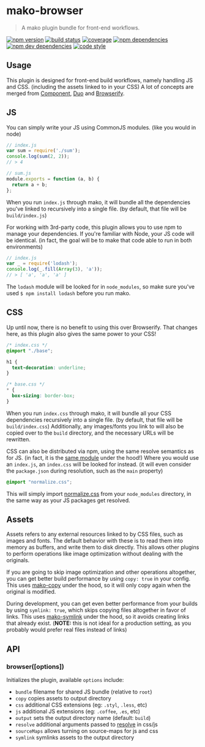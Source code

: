 # mako-browser

> A mako plugin bundle for front-end workflows.

[![npm version](https://img.shields.io/npm/v/mako-browser.svg)](https://www.npmjs.com/package/mako-browser)
[![build status](https://img.shields.io/travis/makojs/browser.svg)](https://travis-ci.org/makojs/browser)
[![coverage](https://img.shields.io/coveralls/makojs/browser.svg)](https://coveralls.io/github/makojs/browser)
[![npm dependencies](https://img.shields.io/david/makojs/browser.svg)](https://david-dm.org/makojs/browser)
[![npm dev dependencies](https://img.shields.io/david/dev/makojs/browser.svg)](https://david-dm.org/makojs/browser#info=devDependencies)
[![code style](https://img.shields.io/badge/code%20style-standard-brightgreen.svg)](http://standardjs.com/)

## Usage

This plugin is designed for front-end build workflows, namely handling JS and
CSS. (including the assets linked to in your CSS) A lot of concepts are merged
from [Component](https://github.com/componentjs/component),
[Duo](https://github.com/duojs/duo) and
[Browserify](https://github.com/substack/browserify).

## JS

You can simply write your JS using CommonJS modules. (like you would in node)

```js
// index.js
var sum = require('./sum');
console.log(sum(2, 2));
// > 4

// sum.js
module.exports = function (a, b) {
  return a + b;
};
```

When you run `index.js` through mako, it will bundle all the dependencies you've
linked to recursively into a single file. (by default, that file will be
`build/index.js`)

For working with 3rd-party code, this plugin allows you to use npm to manage
your dependencies. If you're familiar with Node, your JS code will be identical.
(in fact, the goal will be to make that code able to run in both environments)

```js
// index.js
var _ = require('lodash');
console.log(_.fill(Array(3), 'a'));
// > [ 'a', 'a', 'a' ]
```

The `lodash` module will be looked for in `node_modules`, so make sure you've
used `$ npm install lodash` before you run mako.

## CSS

Up until now, there is no benefit to using this over Browserify. That changes
here, as this plugin also gives the same power to your CSS!

```css
/* index.css */
@import "./base";

h1 {
  text-decoration: underline;
}

/* base.css */
* {
  box-sizing: border-box;
}
```

When you run `index.css` through mako, it will bundle all your CSS dependencies
recursively into a single file. (by default, that file will be
`build/index.css`) Additionally, any images/fonts you link to will also be
copied over to the `build` directory, and the necessary URLs will be rewritten.

CSS can also be distributed via npm, using the same resolve semantics as for JS.
(in fact, it is the [same module](https://www.npmjs.com/package/resolve) under
the hood!) Where you would use an `index.js`, an `index.css` will be looked for
instead. (it will even consider the `package.json` during resolution, such as
the `main` property)

```css
@import "normalize.css";
```

This will simply import
[normalize.css](https://github.com/necolas/normalize.css) from your
`node_modules` directory, in the same way as your JS packages get resolved.

## Assets

Assets refers to any external resources linked to by CSS files, such as images
and fonts. The default behavior with these is to read them into memory as
buffers, and write them to disk directly. This allows other plugins to perform
operations like image optimization without dealing with the originals.

If you are going to skip image optimization and other operations altogether,
you can get better build performance by using `copy: true` in your config. This
uses [mako-copy](https://github.com/makojs/copy) under the hood, so it will only
copy again when the original is modified.

During development, you can get even better performance from your builds by
using `symlink: true`, which skips copying files altogether in favor of links.
This uses [mako-symlink](https://github.com/makojs/symlink) under the hood, so
it avoids creating links that already exist. (**NOTE:** this is not ideal for a
production setting, as you probably would prefer real files instead of links)

## API

### browser([options])

Initializes the plugin, available `options` include:

 - `bundle` filename for shared JS bundle (relative to `root`)
 - `copy` copies assets to output directory
 - `css` additional CSS extensions (eg: `.styl`, `.less`, etc)
 - `js` additional JS extensions (eg: `.coffee`, `.es`, etc)
 - `output` sets the output directory name (default: `build`)
 - `resolve` additional arguments passed to [resolve](https://www.npmjs.com/package/resolve) in css/js
 - `sourceMaps` allows turning on source-maps for js and css
 - `symlink` symlinks assets to the output directory
